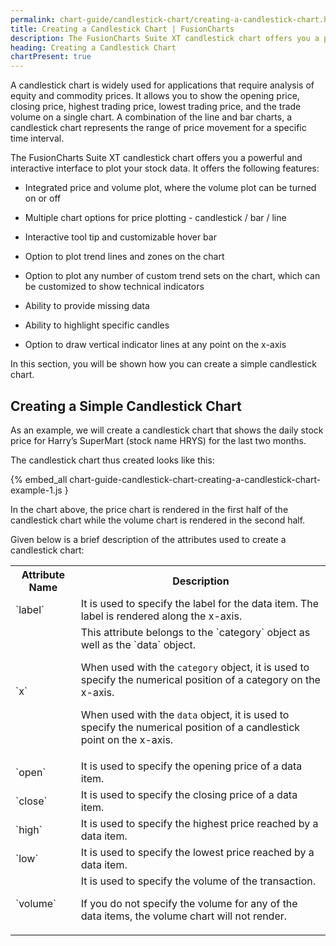 ```yaml
---
permalink: chart-guide/candlestick-chart/creating-a-candlestick-chart.html
title: Creating a Candlestick Chart | FusionCharts
description: The FusionCharts Suite XT candlestick chart offers you a powerful and interactive interface to plot your stock data.
heading: Creating a Candlestick Chart
chartPresent: true
---
```


A candlestick chart is widely used for applications that require analysis of equity and commodity prices. It allows you to show the opening price, closing price, highest trading price, lowest trading price, and the trade volume on a single chart. A combination of the line and bar charts, a candlestick chart represents the range of price movement for a specific time interval.

The FusionCharts Suite XT candlestick chart offers you a powerful and interactive interface to plot your stock data. It offers the following features:

* Integrated price and volume plot, where the volume plot can be turned on or off

* Multiple chart options for price plotting - candlestick / bar / line

* Interactive tool tip and customizable hover bar

* Option to plot trend lines and zones on the chart

* Option to plot any number of custom trend sets on the chart, which can be customized to show technical indicators

* Ability to provide missing data

* Ability to highlight specific candles

* Option to draw vertical indicator lines at any point on the x-axis

In this section, you will be shown how you can create a simple candlestick chart.

## Creating a Simple Candlestick Chart

As an example, we will create a candlestick chart that shows the daily stock price for Harry’s SuperMart (stock name HRYS) for the last two months.

The candlestick chart thus created looks like this:

{% embed_all chart-guide-candlestick-chart-creating-a-candlestick-chart-example-1.js }

In the chart above, the price chart is rendered in the first half of the candlestick chart while the volume chart is rendered in the second half.

Given below is a brief description of the attributes used to create a candlestick chart:

<table>
  <tr>
    <th>Attribute Name</th>
    <th>Description</th>
  </tr>
  <tr>
    <td>`label`</td>
    <td>It is used to specify the label for the data item. The label is rendered along the x-axis.</td>
  </tr>
  <tr>
    <td>`x`</td>
    <td>This attribute belongs to the `category` object as well as the `data` object.

When used with the `category` object, it is used to specify the numerical position of a category on the x-axis.

When used with the `data` object, it is used to specify the numerical position of a candlestick point on the x-axis. </td>
  </tr>
  <tr>
    <td>`open`</td>
    <td>It is used to specify the opening price of a data item.</td>
  </tr>
  <tr>
    <td>`close`</td>
    <td>It is used to specify the closing price of a data item.</td>
  </tr>
  <tr>
    <td>`high`</td>
    <td>It is used to specify the highest price reached by a data item.</td>
  </tr>
  <tr>
    <td>`low`</td>
    <td>It is used to specify the lowest price reached by a data item.</td>
  </tr>
  <tr>
    <td>`volume`</td>
    <td>It is used to specify the volume of the transaction.

If you do not specify the volume for any of the data items, the volume chart will not render.</td>
  </tr>
</table>